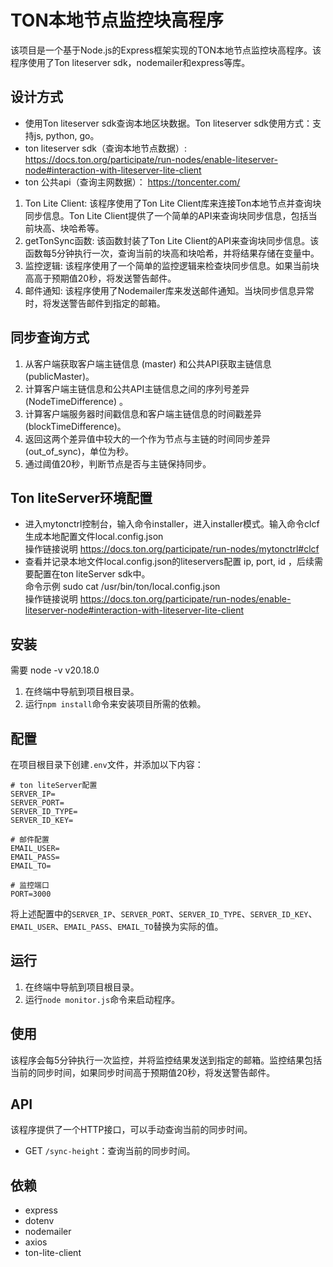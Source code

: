 # TON本地节点监控块高程序

该项目是一个基于Node.js的Express框架实现的TON本地节点监控块高程序。该程序使用了Ton liteserver sdk，nodemailer和express等库。

## 设计方式
- 使用Ton liteserver sdk查询本地区块数据。Ton liteserver sdk使用方式：支持js, python, go。
- ton liteserver sdk（查询本地节点数据）:
https://docs.ton.org/participate/run-nodes/enable-liteserver-node#interaction-with-liteserver-lite-client
- ton 公共api（查询主网数据）：
https://toncenter.com/
1. Ton Lite Client: 该程序使用了Ton Lite Client库来连接Ton本地节点并查询块同步信息。Ton Lite Client提供了一个简单的API来查询块同步信息，包括当前块高、块哈希等。
2. getTonSync函数: 该函数封装了Ton Lite Client的API来查询块同步信息。该函数每5分钟执行一次，查询当前的块高和块哈希，并将结果存储在变量中。
3. 监控逻辑: 该程序使用了一个简单的监控逻辑来检查块同步信息。如果当前块高高于预期值20秒，将发送警告邮件。
4. 邮件通知: 该程序使用了Nodemailer库来发送邮件通知。当块同步信息异常时，将发送警告邮件到指定的邮箱。

## 同步查询方式
1. 从客户端获取客户端主链信息 (master) 和公共API获取主链信息 (publicMaster)。
2. 计算客户端主链信息和公共API主链信息之间的序列号差异 (NodeTimeDifference) 。
3. 计算客户端服务器时间戳信息和客户端主链信息的时间戳差异 (blockTimeDifference)。
4. 返回这两个差异值中较大的一个作为节点与主链的时间同步差异 (out_of_sync)，单位为秒。
5. 通过阈值20秒，判断节点是否与主链保持同步。

## Ton liteServer环境配置
- 进入mytonctrl控制台，输入命令installer，进入installer模式。输入命令clcf生成本地配置文件local.config.json  
操作链接说明 https://docs.ton.org/participate/run-nodes/mytonctrl#clcf
- 查看并记录本地文件local.config.json的liteservers配置 ip, port, id ，后续需要配置在ton liteServer sdk中。  
命令示例 sudo cat /usr/bin/ton/local.config.json  
操作链接说明 https://docs.ton.org/participate/run-nodes/enable-liteserver-node#interaction-with-liteserver-lite-client
## 安装
需要 node -v v20.18.0
1. 在终端中导航到项目根目录。
2. 运行`npm install`命令来安装项目所需的依赖。

## 配置

在项目根目录下创建`.env`文件，并添加以下内容：

```
# ton liteServer配置
SERVER_IP=
SERVER_PORT=
SERVER_ID_TYPE=
SERVER_ID_KEY=

# 邮件配置
EMAIL_USER=
EMAIL_PASS=
EMAIL_TO=

# 监控端口
PORT=3000
```

将上述配置中的`SERVER_IP`、`SERVER_PORT`、`SERVER_ID_TYPE`、`SERVER_ID_KEY`、`EMAIL_USER`、`EMAIL_PASS`、`EMAIL_TO`替换为实际的值。

## 运行

1. 在终端中导航到项目根目录。
2. 运行`node monitor.js`命令来启动程序。

## 使用

该程序会每5分钟执行一次监控，并将监控结果发送到指定的邮箱。监控结果包括当前的同步时间，如果同步时间高于预期值20秒，将发送警告邮件。

## API

该程序提供了一个HTTP接口，可以手动查询当前的同步时间。

- GET `/sync-height`：查询当前的同步时间。

## 依赖

- express
- dotenv
- nodemailer
- axios
- ton-lite-client
